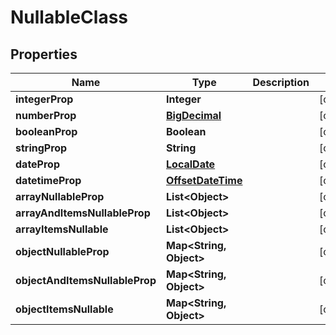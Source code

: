 

# NullableClass

## Properties

Name | Type | Description | Notes
------------ | ------------- | ------------- | -------------
**integerProp** | **Integer** |  |  [optional]
**numberProp** | [**BigDecimal**](BigDecimal.md) |  |  [optional]
**booleanProp** | **Boolean** |  |  [optional]
**stringProp** | **String** |  |  [optional]
**dateProp** | [**LocalDate**](LocalDate.md) |  |  [optional]
**datetimeProp** | [**OffsetDateTime**](OffsetDateTime.md) |  |  [optional]
**arrayNullableProp** | **List&lt;Object&gt;** |  |  [optional]
**arrayAndItemsNullableProp** | **List&lt;Object&gt;** |  |  [optional]
**arrayItemsNullable** | **List&lt;Object&gt;** |  |  [optional]
**objectNullableProp** | **Map&lt;String, Object&gt;** |  |  [optional]
**objectAndItemsNullableProp** | **Map&lt;String, Object&gt;** |  |  [optional]
**objectItemsNullable** | **Map&lt;String, Object&gt;** |  |  [optional]



